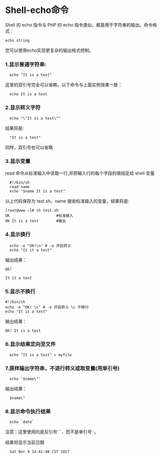 # Shell-echo命令

Shell 的 echo 指令与 PHP 的 echo 指令类似，都是用于字符串的输出。命令格式：

```
echo string
```

 您可以使用echo实现更复杂的输出格式控制。 

###  1.显示普通字符串:

```
  echo "It is a test"
```

 这里的双引号完全可以省略，以下命令与上面实例效果一致：

```
  echo It is a test
```

###  2.显示转义字符

```
  echo "\"It is a test\""
```

 结果将是:

```
  "It is a test"
```

 同样，双引号也可以省略

###  3.显示变量

read 命令从标准输入中读取一行,并把输入行的每个字段的值指定给 shell 变量

```
  #!/bin/sh
  read name 
  echo "$name It is a test"
```

以上代码保存为 test.sh，name 接收标准输入的变量，结果将是: 

```
[root@www ~]# sh test.sh
OK                     #标准输入
OK It is a test        #输出
```

###  4.显示换行

```
  echo -e "OK!\n" # -e 开启转义
  echo "It it a test"
```

输出结果：

```
OK!

It it a test
```

###  5.显示不换行 

```
#!/bin/sh
echo -e "OK! \c" # -e 开启转义 \c 不换行
echo "It is a test"
```

输出结果：

```
OK! It is a test
```

###  6.显示结果定向至文件

```
  echo "It is a test" > myfile
```

###  7.原样输出字符串，不进行转义或取变量(用单引号)

```
  echo '$name\"'
```

输出结果：

```
  $name\"
```

###  8.显示命令执行结果

```
  echo `date`
```

注意：这里使用的是反引号```，而不是单引号`'`。

 结果将显示当前日期

```
  Sat Dec 9 14:41:48 CST 2017
```

